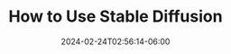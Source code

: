 ---
date: '2024-02-24T02:56:14-06:00'
title: 'How to Use Stable Diffusion'
draft: true
tags: []
description: "A complete guide on how to use stable diffusion."
---